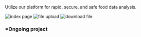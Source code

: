 Utilize our platform for rapid, secure, and safe food data analysis.

![index page](https://i.imgur.com/yvniLNw.png)
![file upload](https://i.imgur.com/YONpLBf.png)
![download file](https://i.imgur.com/ZDDCOnQ.png)
### *Ongoing project
